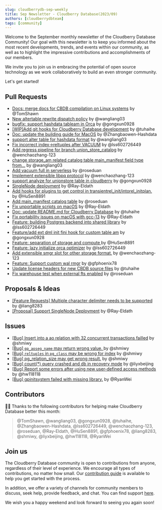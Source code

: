 ```yaml
---
slug: cloudberrydb-sep-weekly
title: Sep Newsletter - Cloudberry Database(2023/09)
authors: [cloudberrydbteam]
tags: [community]
---
```


Welcome to the September monthly newsletter of the Cloudberry Database Community! Our goal with this newsletter is to keep you informed about the most recent developments, trends, and events within our community, as well as to highlight the impressive contributions and accomplishments of our members.

We invite you to join us in embracing the potential of open source technology as we work collaboratively to build an even stronger community.

Let's get started!

## Pull Requests

- [Docs: merge docs for CBDB compilation on Linux systems](https://github.com/cloudberrydb/cloudberrydb/pull/224) by @TomShawn
- [New altertable rewrite dispatch policy](https://github.com/cloudberrydb/cloudberrydb/pull/223) by @wangliang03
- [bugfix: support hashdata tableam in Orca](https://github.com/cloudberrydb/cloudberrydb/pull/222) by @gongxun0928
- [[WIP]Add git hooks for Cloudberry Database development](https://github.com/cloudberrydb/cloudberrydb/pull/221) by @tuhaihe
- [Doc: update the building guide for MacOS](https://github.com/cloudberrydb/cloudberrydb/pull/220) by @Zhangbaowen-Hashdata
- [support alter table for hashdata format](https://github.com/cloudberrydb/cloudberrydb/pull/219) by @wangliang03
- [Fix incorrect index->reltuples after VACUUM](https://github.com/cloudberrydb/cloudberrydb/pull/217) by @lss602726449
- [Add regress pipeline for branch union_store_catalog](https://github.com/cloudberrydb/cloudberrydb/pull/211) by @wenchaozhang-123
- [change storage_am related catalog table main_manifest field type from…](https://github.com/cloudberrydb/cloudberrydb/pull/210) by @wangliang03
- [Add vacuum full in serverless](https://github.com/cloudberrydb/cloudberrydb/pull/209) by @roseduan
- [Implement extensible libpq protocol](https://github.com/cloudberrydb/cloudberrydb/pull/208) by @wenchaozhang-123
- [support analyze for unionstore table in cloudberry](https://github.com/cloudberrydb/cloudberrydb/pull/207) by @gongxun0928
- [SingleNode deployment](https://github.com/cloudberrydb/cloudberrydb/pull/206) by @Ray-Eldath
- [Add hooks for plugins to get control in transientrel_init/intorel_initplan.](https://github.com/cloudberrydb/cloudberrydb/pull/203) by @HuSen8891
- [Add main_manifest catalog table](https://github.com/cloudberrydb/cloudberrydb/pull/202) by @roseduan
- [Fix unportable scripts on macOS](https://github.com/cloudberrydb/cloudberrydb/pull/201) by @Ray-Eldath
- [Doc: update README.md for Cloudberry Database](https://github.com/cloudberrydb/cloudberrydb/pull/199) by @tuhaihe
- [Fix portability issues on macOS with gcc-13](https://github.com/cloudberrydb/cloudberrydb/pull/198) by @Ray-Eldath
- [Feature: building Postgres backend into shared library](https://github.com/cloudberrydb/cloudberrydb/pull/197) by @lss602726449
- [Feature/add ext dml init fini hook for custom table am](https://github.com/cloudberrydb/cloudberrydb/pull/196) by @gongxun0928
- [Feature: separation of storage and compute ](https://github.com/cloudberrydb/cloudberrydb/pull/192) by @HuSen8891
- [Feature: lazy initialize orca optimizer](https://github.com/cloudberrydb/cloudberrydb/pull/191) by @lss602726449
- [Add extensible smgr slot for other storage format.](https://github.com/cloudberrydb/cloudberrydb/pull/190) by @wenchaozhang-123
- [Feature: Support custom wal rmgr](https://github.com/cloudberrydb/cloudberrydb/pull/189) by @gfphoenix78
- [Update license headers for new CBDB source files](https://github.com/cloudberrydb/cloudberrydb/pull/187) by @tuhaihe
- [Fix warehouse test when external fts enabled](https://github.com/cloudberrydb/cloudberrydb/pull/182) by @roseduan

## Proposals & Ideas

- [[Feature Requests] Multiple character delimiter needs to be supported](https://github.com/orgs/cloudberrydb/discussions/200) by @liang8283
- [[Proposal] Support SingleNode Deployment](https://github.com/orgs/cloudberrydb/discussions/188) by @Ray-Eldath

## Issues

- [[Bug] Insert into a ao relation with 32 concurrent transactions failled](https://github.com/cloudberrydb/cloudberrydb/issues/216) by @shmiwy
- [[Bug] `gp_aoseg_name` may return wrong value. ](https://github.com/cloudberrydb/cloudberrydb/issues/215) by @shmiwy
- [[Bug] `reltuples` in `pg_class` may be wrong for index](https://github.com/cloudberrydb/cloudberrydb/issues/214) by @shmiwy
- [[Bug] pg_relation_size may get wrong result.](https://github.com/cloudberrydb/cloudberrydb/issues/213) by @shmiwy
- [[Bug] count(*) query crashed and db in recovery mode](https://github.com/cloudberrydb/cloudberrydb/issues/212) by @liyxbeijing
- [[Bug] Report some errors after using new user-defined access methods](https://github.com/cloudberrydb/cloudberrydb/issues/195) by @hw118118
- [[Bug] gpinitsystem failed with missing library.](https://github.com/cloudberrydb/cloudberrydb/issues/194) by @RyanWei

## Contributors

🎈️🎊️ Thanks to the following contributors for helping make Cloudberry Database better this month:

> @TomShawn, @wangliang03, @gongxun0928, @tuhaihe, @Zhangbaowen-Hashdata, @lss602726449, @wenchaozhang-123, @roseduan, @Ray-Eldath, @HuSen8891, @gfphoenix78, @liang8283, @shmiwy, @liyxbeijing, @hw118118, @RyanWei

## Join us

The Cloudberry Database community is open to contributions from anyone, regardless of their level of experience. We encourage all types of contributions, no matter how small. Our [contribution guide](https://cloudberrydb.org/contribute/how-to-contribute) is available to help you get started with the process.

In addition, we offer a variety of channels for community members to discuss, seek help, provide feedback, and chat. You can find support [here](https://cloudberrydb.org/support).

We wish you a happy weekend and look forward to seeing you again soon!
